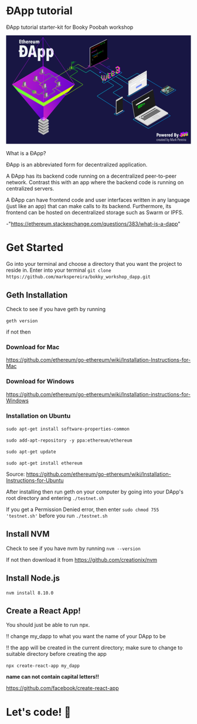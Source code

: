 # ÐApp tutorial
ÐApp tutorial starter-kit for Booky Poobah workshop

![Scheme](public/PRESENTATION-1.png)

What is a ÐApp?

ÐApp is an abbreviated form for decentralized application.

A ÐApp has its backend code running on a decentralized peer-to-peer network. Contrast this with an app where the backend code is running on centralized servers.

A ÐApp can have frontend code and user interfaces written in any language (just like an app) that can make calls to its backend. Furthermore, its frontend can be hosted on decentralized storage such as Swarm or IPFS.

-"https://ethereum.stackexchange.com/questions/383/what-is-a-dapp"

# Get Started

Go into your terminal and choose a directory that you want the project to reside in.
Enter into your terminal
`git clone https://github.com/markspereira/bokky_workshop_dapp.git`

## Geth Installation

Check to see if you have geth by running

``` geth version ```

if not then

### Download for Mac
https://github.com/ethereum/go-ethereum/wiki/Installation-Instructions-for-Mac
### Download for Windows
https://github.com/ethereum/go-ethereum/wiki/Installation-instructions-for-Windows
### Installation on Ubuntu
``` sudo apt-get install software-properties-common ```

``` sudo add-apt-repository -y ppa:ethereum/ethereum ```

``` sudo apt-get update ```

``` sudo apt-get install ethereum ```

Source: https://github.com/ethereum/go-ethereum/wiki/Installation-Instructions-for-Ubuntu

After installing then run geth on your computer by going into your DApp's root directory and entering
`./testnet.sh`

If you get a Permission Denied error, then enter ```sudo chmod 755 'testnet.sh'``` before you run ```./testnet.sh```


## Install NVM

Check to see if you have nvm by running ``` nvm --version ```

If not then download it from
https://github.com/creationix/nvm

## Install Node.js

``` nvm install 8.10.0 ```


## Create a React App!

You should just be able to run npx.

!! change my_dapp to what you want the name of your DApp to be 

!! the app will be created in the current directory; make sure to change to suitable directory before creating the app

```npx create-react-app my_dapp``` 

**name can not contain capital letters!!**

https://github.com/facebook/create-react-app


# Let's code! 🎉
